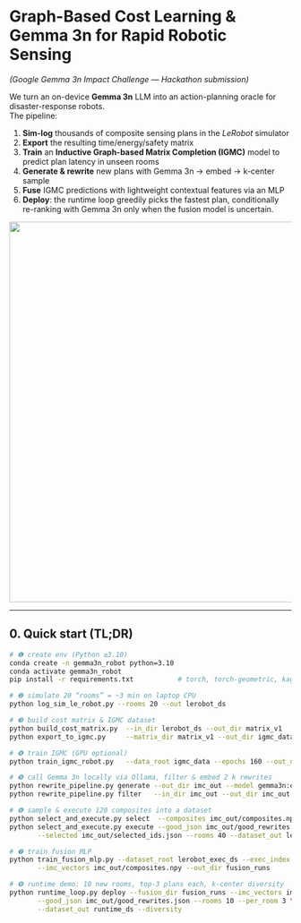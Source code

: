 # Graph-Based Cost Learning & Gemma 3n for Rapid Robotic Sensing  
*(Google Gemma 3n Impact Challenge — Hackathon submission)*

We turn an on-device **Gemma 3n** LLM into an action-planning oracle for disaster-response robots.  
The pipeline:

1. **Sim-log** thousands of composite sensing plans in the *LeRobot* simulator  
2. **Export** the resulting time/energy/safety matrix  
3. **Train** an **Inductive Graph-based Matrix Completion (IGMC)** model to predict plan latency in unseen rooms  
4. **Generate & rewrite** new plans with Gemma 3n → embed → k-center sample  
5. **Fuse** IGMC predictions with lightweight contextual features via an MLP  
6. **Deploy**: the runtime loop greedily picks the fastest plan, conditionally re-ranking with Gemma 3n only when the fusion model is uncertain.


<p align="center">
  <img src="docs/fig_pipeline_overview.png" width="680">
</p>

---

## 0. Quick start (TL;DR)

```bash
# ❶ create env (Python ≥3.10)
conda create -n gemma3n_robot python=3.10
conda activate gemma3n_robot
pip install -r requirements.txt           # torch, torch-geometric, kaggle-api, lerobot, ollama-py, ...

# ❷ simulate 20 “rooms” = ~3 min on laptop CPU
python log_sim_le_robot.py --rooms 20 --out lerobot_ds

# ❸ build cost matrix & IGMC dataset
python build_cost_matrix.py  --in_dir lerobot_ds --out_dir matrix_v1
python export_to_igmc.py     --matrix_dir matrix_v1 --out_dir igmc_data

# ❹ train IGMC (GPU optional)
python train_igmc_robot.py   --data_root igmc_data --epochs 160 --out_dir igmc_runs

# ❺ call Gemma 3n locally via Ollama, filter & embed 2 k rewrites 
python rewrite_pipeline.py generate --out_dir imc_out --model gemma3n:e4b --n 2000
python rewrite_pipeline.py filter   --in_dir imc_out --out_dir imc_out --row_normalize

# ❻ sample & execute 120 composites into a dataset
python select_and_execute.py select  --composites imc_out/composites.npy --k 120 --out imc_out/selected_ids.json
python select_and_execute.py execute --good_json imc_out/good_rewrites.json \
       --selected imc_out/selected_ids.json --rooms 40 --dataset_out lerobot_exec_ds

# ❼ train fusion MLP 
python train_fusion_mlp.py --dataset_root lerobot_exec_ds --exec_index lerobot_exec_ds/executed_index.json \
       --imc_vectors imc_out/composites.npy --out_dir fusion_runs

# ❽ runtime demo: 10 new rooms, top-3 plans each, k-center diversity
python runtime_loop.py deploy --fusion_dir fusion_runs --imc_vectors imc_out/composites.npy \
       --good_json imc_out/good_rewrites.json --rooms 10 --per_room 3 \
       --dataset_out runtime_ds --diversity
